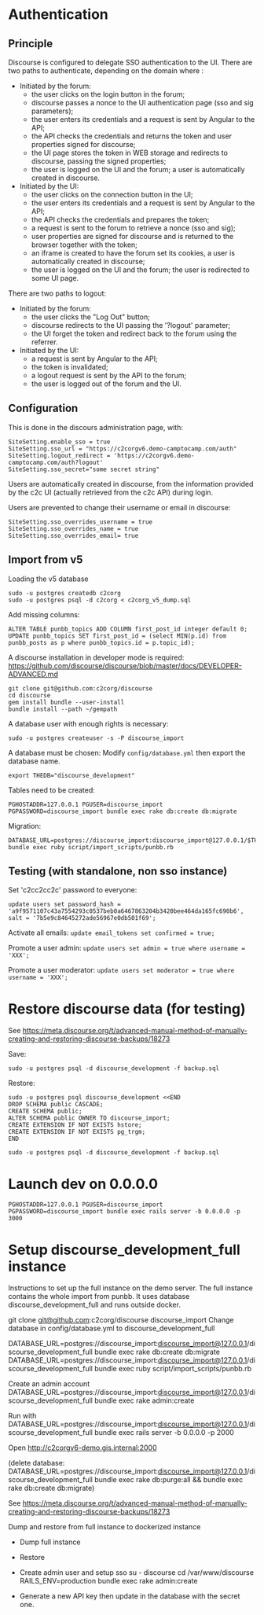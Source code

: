 # Authentication

## Principle
Discourse is configured to delegate SSO authentication to the UI.
There are two paths to authenticate, depending on the domain where :
- Initiated by the forum:
  - the user clicks on the login button in the forum;
  - discourse passes a nonce to the UI authentication page (sso and sig parameters);
  - the user enters its credentials and a request is sent by Angular to the API;
  - the API checks the credentials and returns the token and user properties signed for discourse;
  - the UI page stores the token in WEB storage and redirects to discourse, passing the signed properties;
  - the user is logged on the UI and the forum; a user is automatically created in discourse.
- Initiated by the UI:
  - the user clicks on the connection button in the UI;
  - the user enters its credentials and a request is sent by Angular to the API;
  - the API checks the credentials and prepares the token;
  - a request is sent to the forum to retrieve a nonce (sso and sig);
  - user properties are signed for discourse and is returned to the browser together with the token;
  - an iframe is created to have the forum set its cookies, a user is automatically created in discourse;
  - the user is logged on the UI and the forum; the user is redirected to some UI page.

There are two paths to logout:
- Initiated by the forum:
  - the user clicks the "Log Out" button;
  - discourse redirects to the UI passing the '?logout' parameter;
  - the UI forget the token and redirect back to the forum using the referrer.
- Initiated by the UI:
  - a request is sent by Angular to the API;
  - the token is invalidated;
  - a logout request is sent by the API to the forum;
  - the user is logged out of the forum and the UI.

## Configuration

This is done in the discours administration page, with:
```
SiteSetting.enable_sso = true
SiteSetting.sso_url = "https://c2corgv6.demo-camptocamp.com/auth"
SiteSetting.logout_redirect = 'https://c2corgv6.demo-camptocamp.com/auth?logout'
SiteSetting.sso_secret="some secret string"
```

Users are automatically created in discourse, from the information provided
by the c2c UI (actually retrieved from the c2c API) during login.

Users are prevented to change their username or email in discourse:
```
SiteSetting.sso_overrides_username = true
SiteSetting.sso_overrides_name = true
SiteSetting.sso_overrides_email= true
```

## Import from v5

Loading the v5 database
```
sudo -u postgres createdb c2corg
sudo -u postgres psql -d c2corg < c2corg_v5_dump.sql
```

Add missing columns:
```
ALTER TABLE punbb_topics ADD COLUMN first_post_id integer default 0;
UPDATE punbb_topics SET first_post_id = (select MIN(p.id) from punbb_posts as p where punbb_topics.id = p.topic_id);
```

A discourse installation in developer mode is required:
https://github.com/discourse/discourse/blob/master/docs/DEVELOPER-ADVANCED.md

```
git clone git@github.com:c2corg/discourse
cd discourse
gem install bundle --user-install
bundle install --path ~/gempath
```

A database user with enough rights is necessary:
```
sudo -u postgres createuser -s -P discourse_import
```

A database must be chosen:
Modify `config/database.yml` then export the database name.
```
export THEDB="discourse_development"
```

Tables need to be created:
```
PGHOSTADDR=127.0.0.1 PGUSER=discourse_import  PGPASSWORD=discourse_import bundle exec rake db:create db:migrate
```

Migration:
```
DATABASE_URL=postgres://discourse_import:discourse_import@127.0.0.1/$THEDB bundle exec ruby script/import_scripts/punbb.rb
```


## Testing (with standalone, non sso instance)

Set 'c2cc2cc2c' password to everyone:
```
update users set password_hash = 'a9f9571107c43a7554293c0537beb0a6467863204b3420bee464da165fc690b6', salt = '7b5e9c84645272ade56967e0db501f69';
```

Activate all emails:
`update email_tokens set confirmed = true;`

Promote a user admin:
`update users set admin = true where username = 'XXX';`

Promote a user moderator:
`update users set moderator = true where username = 'XXX';`


# Restore discourse data (for testing)
See https://meta.discourse.org/t/advanced-manual-method-of-manually-creating-and-restoring-discourse-backups/18273

Save:
```
sudo -u postgres psql -d discourse_development -f backup.sql
```


Restore:
```
sudo -u postgres psql discourse_development <<END
DROP SCHEMA public CASCADE;
CREATE SCHEMA public;
ALTER SCHEMA public OWNER TO discourse_import;
CREATE EXTENSION IF NOT EXISTS hstore;
CREATE EXTENSION IF NOT EXISTS pg_trgm;
END

sudo -u postgres psql -d discourse_development -f backup.sql
```


# Launch dev on 0.0.0.0
`PGHOSTADDR=127.0.0.1 PGUSER=discourse_import  PGPASSWORD=discourse_import bundle exec rails server -b 0.0.0.0 -p 3000`



# Setup discourse_development_full instance

Instructions to set up the full instance on the demo server.
The full instance contains the whole import from punbb.
It uses database discourse_development_full and runs outside docker.

git clone git@github.com:c2corg/discourse discourse_import
Change database in config/database.yml to discourse_development_full

DATABASE_URL=postgres://discourse_import:discourse_import@127.0.0.1/discourse_development_full bundle exec rake db:create db:migrate
DATABASE_URL=postgres://discourse_import:discourse_import@127.0.0.1/discourse_development_full bundle exec ruby script/import_scripts/punbb.rb

Create an admin account
DATABASE_URL=postgres://discourse_import:discourse_import@127.0.0.1/discourse_development_full bundle exec rake admin:create

Run with
DATABASE_URL=postgres://discourse_import:discourse_import@127.0.0.1/discourse_development_full bundle exec rails server -b 0.0.0.0 -p 2000

Open http://c2corgv6-demo.gis.internal:2000


(delete database: DATABASE_URL=postgres://discourse_import:discourse_import@127.0.0.1/discourse_development_full  bundle exec rake db:purge:all && bundle exec rake db:create db:migrate)


See https://meta.discourse.org/t/advanced-manual-method-of-manually-creating-and-restoring-discourse-backups/18273

Dump and restore from full instance to dockerized instance
- Dump full instance


- Restore


- Create admin user and setup sso
su - discourse
cd /var/www/discourse
RAILS_ENV=production bundle exec rake admin:create

- Generate a new API key then update in the database with the secret one.
